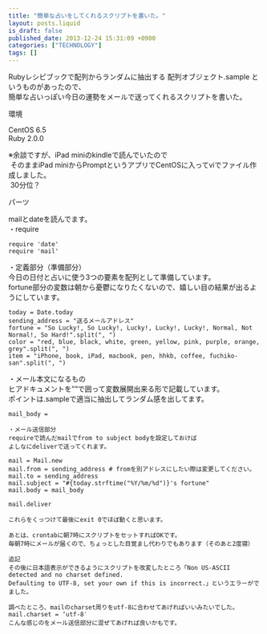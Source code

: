 ```yaml
---
title: "簡単な占いをしてくれるスクリプトを書いた。"
layout: posts.liquid
is_draft: false
published_date: 2013-12-24 15:31:09 +0900
categories: ["TECHNOLOGY"]
tags: []
---
```


Rubyレシピブックで配列からランダムに抽出する 配列オブジェクト.sample というものがあったので、  
簡単な占いっぽい今日の運勢をメールで送ってくれるスクリプトを書いた。

環境

CentOS 6.5  
Ruby 2.0.0

※余談ですが、iPad miniのkindleで読んでいたので  
&nbsp;そのままiPad miniからPromptというアプリでCentOSに入ってviでファイル作成しました。  
&nbsp;30分位？

パーツ

mailとdateを読んでます。  
・require

    require 'date'
    require 'mail'

・定義部分（準備部分）  
今日の日付と占いに使う3つの要素を配列として準備しています。  
fortune部分の変数は朝から憂鬱になりたくないので、嬉しい目の結果が出るようにしています。

    today = Date.today
    sending_address = "送るメールアドレス"
    fortune = "So Lucky!, So Lucky!, Lucky!, Lucky!, Lucky!, Normal, Not Normal!, So Hard!".split(", ")
    color = "red, blue, black, white, green, yellow, pink, purple, orange, grey".split(", ")
    item = "iPhone, book, iPad, macbook, pen, hhkb, coffee, fuchiko-san".split(", ")

・メール本文になるもの  
ヒアドキュメントを”“で囲って変数展開出来る形で記載しています。  
ポイントは.sampleで適当に抽出してランダム感を出してます。

    mail_body =

    ・メール送信部分
    requireで読んだmailでfrom to subject bodyを設定しておけば
    よしなにdeliverで送ってくれます。

    mail = Mail.new
    mail.from = sending_address # fromを別アドレスにしたい際は変更してください。
    mail.to = sending_address
    mail.subject = "#{today.strftime("%Y/%m/%d")}'s fortune"
    mail.body = mail_body
    
    mail.deliver

    これらをくっつけて最後にexit 0でほぼ動くと思います。

    あとは、crontabに朝7時にスクリプトをセットすればOKです。
    毎朝7時にメールが届くので、ちょっとした目覚まし代わりでもあります（そのあと2度寝）

    追記
    その後に日本語表示ができるようにスクリプトを改変したところ「Non US-ASCII detected and no charset defined.
    Defaulting to UTF-8, set your own if this is incorrect.」というエラーがでました。

    調べたところ、mailのcharset周りをutf-8に合わせてあげればいいみたいでした。
    mail.charset = ‘utf-8′
    こんな感じのをメール送信部分に混ぜてあげれば良いかもです。


